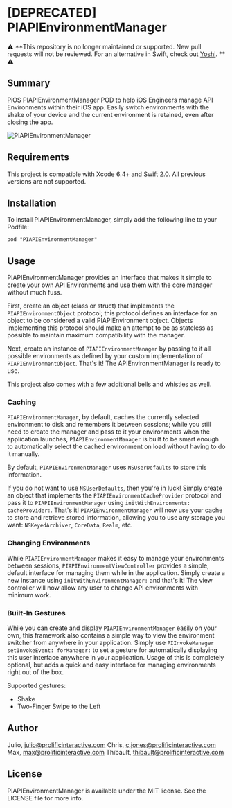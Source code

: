 # [DEPRECATED] PIAPIEnvironmentManager #

⚠️ **This repository is no longer maintained or supported. New pull requests will not be reviewed. For an alternative in Swift, check out [Yoshi](https://github.com/prolificinteractive/yoshi). ** ⚠️

## Summary 

PiOS PIAPIEnvironmentManager POD to help iOS Engineers manage API Environments within their iOS app. 
Easily switch environments with the shake of your device and the current environment is retained, even after closing the app.

![PIAPIEnvironmentManager](https://www.dropbox.com/s/k6lxr5ndz57wwjx/apienvironmentmanager.gif?raw=1)

## Requirements

This project is compatible with Xcode 6.4+ and Swift 2.0. All previous versions are not supported.

## Installation

To install PIAPIEnvironmentManager, simply add the following line to your Podfile:

    pod "PIAPIEnvironmentManager"
	

## Usage

PIAPIEnvironmentManager provides an interface that makes it simple to create your own API Environments and use them with the core manager
without much fuss. 

First, create an object (class or struct) that implements the `PIAPIEnvironmentObject` protocol; this protocol defines an interface for
an object to be considered a valid PIAPIEnvironment object. Objects implementing this protocol should make an attempt to be as stateless
as possible to maintain maximum compatibility with the manager. 

Next, create an instance of `PIAPIEnvironmentManager` by passing to it all possible environments as defined by your custom implementation of
`PIAPIEnvironmentObject`. That's it! The APIEnvironmentManager is ready to use.

This project also comes with a few additional bells and whistles as well.

### Caching

`PIAPIEnvironmentManager`, by default, caches the currently selected environment to disk and remembers it between sessions; while you 
still need to create the manager and pass to it your environments when the application launches, `PIAPIEnvironmentManager` is built to be
smart enough to automatically select the cached environment on load without having to do it manually. 

By default, `PIAPIEnvironmentManager` uses `NSUserDefaults` to store this information.

If you do not want to use `NSUserDefaults`, then you're in luck! Simply create an object that implements the `PIAPIEnvironmentCacheProvider` protocol
and pass it to `PIAPIEnvironmentManager` using `initWithEnvironments: cacheProvider:`. That's it! `PIAPIEnvironmentManager` will now use
your cache to store and retrieve stored information, allowing you to use any storage you want: `NSKeyedArchiver`, `CoreData`, `Realm`, etc.

### Changing Environments

While `PIAPIEnvironmentManager` makes it easy to manage your environments between sessions, `PIAPIEnvironmentViewController` provides a simple,
default interface for managing them while in the application. Simply create a new instance using `initWithEnvironmentManager:` and that's it! The
view controller will now allow any user to change API environments with minimum work.

### Built-In Gestures

While you can create and display `PIAPIEnvironmentManager` easily on your own, this framework also contains a simple way to view
the environment switcher from anywhere in your application. Simply use `PIInvokeManager setInvokeEvent: forManager:` to set a gesture
for automatically displaying this user interface anywhere in your application. Usage of this is completely optional, but adds a 
quick and easy interface for managing environments right out of the box.

Supported gestures:

* Shake
* Two-Finger Swipe to the Left

## Author 

Julio,      julio@prolificinteractive.com
Chris,      c.jones@prolificinteractive.com
Max,        max@prolificinteractive.com
Thibault,   thibault@prolificinteractive.com

## License

PIAPIEnvironmentManager is available under the MIT license. See the LICENSE file for more info.
